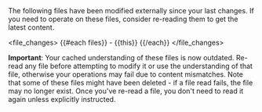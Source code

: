 <system-reminder>
The following files have been modified externally since your last changes. If you need to operate on these files, consider re-reading them to get the latest content.

<file_changes>
{{#each files}} - {{this}}
{{/each}}
</file_changes>

**Important**: Your cached understanding of these files is now outdated. Re-read any file before attempting to modify it or use the understanding of that file, otherwise your operations may fail due to content mismatches. Note that some of these files might have been deleted - if a file read fails, the file may no longer exist. Once you've re-read a file, you don't need to read it again unless explicitly instructed.
</system-reminder>
